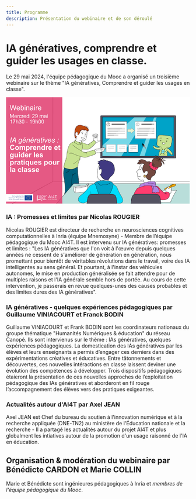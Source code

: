 ```yaml
---
title: Programme
description: Présentation du webinaire et de son déroulé
---
```


# IA génératives, comprendre et guider les usages en classe.

Le 29 mai 2024, l'équipe pédagogique du Mooc a organisé un troisième webinaire sur le thème
"IA génératives, Comprendre et guider les usages en classe".

<td style="border: none; vertical-align: middle;"><img alt="Visuel webinaire 3" src="Images/webinaire3-visuel-presentation.png"></td>


### IA : Promesses et limites par Nicolas ROUGIER
Nicolas ROUGIER est directeur de recherche en neurosciences cognitives computationnelles à Inria (équipe Mnemosyne) - Membre de l’équipe pédagogique du Mooc AI4T.
Il est intervenu sur IA génératives: promesses et limites : "Les IA génératives que l'on voit à l'œuvre depuis quelques années ne cessent de s'améliorer de génération en génération, nous promettant pour bientôt de véritables révolutions dans le travail, voire des IA intelligentes au sens général. Et pourtant, à l'instar des véhicules autonomes, le mise en production généralisée se fait attendre pour de multiples raisons et l'IA générale semble hors de portée. Au cours de cette intervention, je passerais en revue quelques-unes des causes probables et des limites dures des IA génératives".

### IA génératives - quelques expériences pédagogiques par Guillaume VINIACOURT et Franck BODIN
Guillaume VINIACOURT et Frank BODIN sont les coordinateurs nationaux du groupe thématique "Humanités Numériques & éducation" du réseau Canopé.
Ils sont intervienus sur le thème : IAs génératives, quelques expériences pédagogiques.
La domestication des IAs génératives par les élèves et leurs enseignants a permis d’engager ces derniers dans des expérimentations créatives et éducatives. Entre tâtonnements et découvertes, ces nouvelles intéractions en classe laissent deviner une évolution des compétences à développer. Trois dispositifs pédagogiques étaieront la présentation de ces nouvelles approches de l’exploitation pédagogique des IAs génératives et aborderont en fil rouge l’accompagnement des élèves vers des pratiques exigeantes.

### Actualités autour d'AI4T par Axel JEAN
Axel JEAN est Chef du bureau du soutien à l'innovation numérique et à la recherche appliquée (DNE-TN2) au ministère de l'Éducation nationale et la recherche - Il a partagé les actualités autour du projet AI4T et plus globalment les intiatives autour de la promotion d'un usage raisonné de l'IA en éducation.

## Organisation & modération du webinaire par Bénédicte CARDON et Marie COLLIN
Marie et Bénédicte sont ingénieures pédagogiques à Inria et *membres de l'équipe pédagogique du Mooc*.
